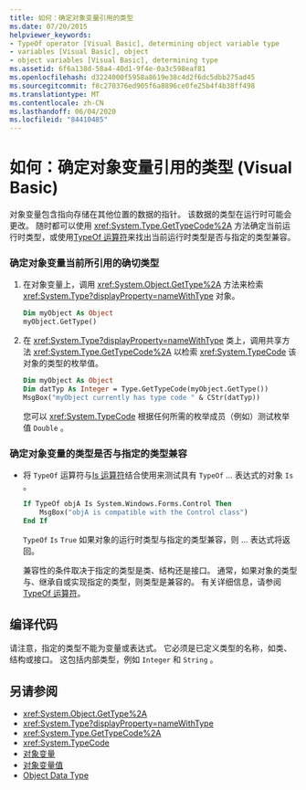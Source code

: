 ```yaml
---
title: 如何：确定对象变量引用的类型
ms.date: 07/20/2015
helpviewer_keywords:
- TypeOf operator [Visual Basic], determining object variable type
- variables [Visual Basic], object
- object variables [Visual Basic], determining type
ms.assetid: 6f6a138d-58a4-40d1-9f4e-0a3c598eaf81
ms.openlocfilehash: d3224000f5958a8619e38c4d2f6dc5dbb275ad45
ms.sourcegitcommit: f8c270376ed905f6a8896ce0fe25b4f4b38ff498
ms.translationtype: MT
ms.contentlocale: zh-CN
ms.lasthandoff: 06/04/2020
ms.locfileid: "84410485"
---
```

# <a name="how-to-determine-what-type-an-object-variable-refers-to-visual-basic"></a>如何：确定对象变量引用的类型 (Visual Basic)

对象变量包含指向存储在其他位置的数据的指针。 该数据的类型在运行时可能会更改。 随时都可以使用 <xref:System.Type.GetTypeCode%2A> 方法确定当前运行时类型，或使用[TypeOf 运算符](../../../language-reference/operators/typeof-operator.md)来找出当前运行时类型是否与指定的类型兼容。

### <a name="to-determine-the-exact-type-an-object-variable-currently-refers-to"></a>确定对象变量当前所引用的确切类型

1. 在对象变量上，调用 <xref:System.Object.GetType%2A> 方法来检索 <xref:System.Type?displayProperty=nameWithType> 对象。

    ```vb
    Dim myObject As Object
    myObject.GetType()
    ```

2. 在 <xref:System.Type?displayProperty=nameWithType> 类上，调用共享方法 <xref:System.Type.GetTypeCode%2A> 以检索 <xref:System.TypeCode> 该对象的类型的枚举值。

    ```vb
    Dim myObject As Object
    Dim datTyp As Integer = Type.GetTypeCode(myObject.GetType())
    MsgBox("myObject currently has type code " & CStr(datTyp))
    ```

    您可以 <xref:System.TypeCode> 根据任何所需的枚举成员（例如）测试枚举值 `Double` 。

### <a name="to-determine-whether-an-object-variables-type-is-compatible-with-a-specified-type"></a>确定对象变量的类型是否与指定的类型兼容

- 将 `TypeOf` 运算符与[Is 运算符](../../../language-reference/operators/is-operator.md)结合使用来测试具有 `TypeOf` ... 表达式的对象 `Is` 。

    ```vb
    If TypeOf objA Is System.Windows.Forms.Control Then
        MsgBox("objA is compatible with the Control class")
    End If
    ```

    `TypeOf` `Is` `True` 如果对象的运行时类型与指定的类型兼容，则 ... 表达式将返回。

    兼容性的条件取决于指定的类型是类、结构还是接口。 通常，如果对象的类型与、继承自或实现指定的类型，则类型是兼容的。 有关详细信息，请参阅[TypeOf 运算符](../../../language-reference/operators/typeof-operator.md)。

## <a name="compile-the-code"></a>编译代码

请注意，指定的类型不能为变量或表达式。 它必须是已定义类型的名称，如类、结构或接口。 这包括内部类型，例如 `Integer` 和 `String` 。

## <a name="see-also"></a>另请参阅

- <xref:System.Object.GetType%2A>
- <xref:System.Type?displayProperty=nameWithType>
- <xref:System.Type.GetTypeCode%2A>
- <xref:System.TypeCode>
- [对象变量](object-variables.md)
- [对象变量值](object-variable-values.md)
- [Object Data Type](../../../language-reference/data-types/object-data-type.md)

